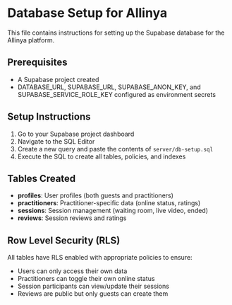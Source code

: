 # Database Setup for Allinya

This file contains instructions for setting up the Supabase database for the Allinya platform.

## Prerequisites

- A Supabase project created
- DATABASE_URL, SUPABASE_URL, SUPABASE_ANON_KEY, and SUPABASE_SERVICE_ROLE_KEY configured as environment secrets

## Setup Instructions

1. Go to your Supabase project dashboard
2. Navigate to the SQL Editor
3. Create a new query and paste the contents of `server/db-setup.sql`
4. Execute the SQL to create all tables, policies, and indexes

## Tables Created

- **profiles**: User profiles (both guests and practitioners)
- **practitioners**: Practitioner-specific data (online status, ratings)
- **sessions**: Session management (waiting room, live video, ended)
- **reviews**: Session reviews and ratings

## Row Level Security (RLS)

All tables have RLS enabled with appropriate policies to ensure:
- Users can only access their own data
- Practitioners can toggle their own online status
- Session participants can view/update their sessions
- Reviews are public but only guests can create them
